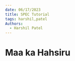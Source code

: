 ```yaml
---
date: 06/17/2023
title: SPEC Tutorial
tags: harshil,patel
Authors:
  - Harshil Patel
---
```


# Maa ka Hahsiru
